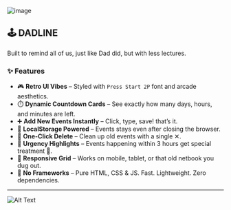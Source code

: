 ![image](https://github.com/user-attachments/assets/e3c52207-7343-45a7-8c84-0610b30020a9)



## 🕹️ DADLINE
Built to remind all of us, just like Dad did, but with less lectures.

### ✨ Features

- 🎮 **Retro UI Vibes** – Styled with `Press Start 2P` font and arcade aesthetics.
- ⏱️ **Dynamic Countdown Cards** – See exactly how many days, hours, and minutes are left.
- ➕ **Add New Events Instantly** – Click, type, save! that’s it.
- 💾 **LocalStorage Powered** – Events stays even after closing the browser.
- 🧽 **One-Click Delete** – Clean up old events with a single ✕.
- 🚨 **Urgency Highlights** – Events happening within 3 hours get special treatment 🏏.
- 📱 **Responsive Grid** – Works on mobile, tablet, or that old netbook you dug out.
- 💅 **No Frameworks** – Pure HTML, CSS & JS. Fast. Lightweight. Zero dependencies.

---

![Alt Text](https://media1.giphy.com/media/v1.Y2lkPTc5MGI3NjExb2VkcGVoMGZ4ZDJhdW51OHd2cjA0OWNheHVwN2ExbjJzY3RhYnd0ZCZlcD12MV9pbnRlcm5hbF9naWZfYnlfaWQmY3Q9Zw/LV8clUpgLSsyIx4sd6/giphy.gif)

